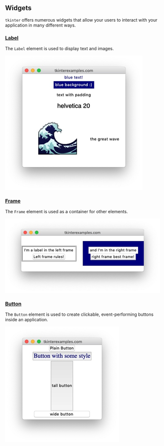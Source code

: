 <head>
<title>Tkinter Widgets</title>
<link rel="canonical" href="https://tkinterexamples.com/widgets">
<meta name="description" content="Examples of using tkinter widgets to add elements to an application">
<meta name="keywords" content="tkinter widget examples">
</head>
    
## Widgets
`tkinter` offers numerous widgets that allow your users to interact with your application
in many different ways.

### [Label](label)
The `Label` element is used to display text and images.

![label widget in tkinter](label.jpg)

### [Frame](frame)
The `Frame` element is used as a container for other elements.

![frame widget in tkinter](frame.jpg)

### [Button](button)
The `Button` element is used to create clickable, event-performing buttons inside an application.
 
![button widget in tkinter](button.jpg)